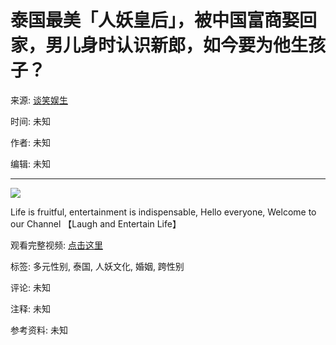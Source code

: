 # 泰国最美「人妖皇后」，被中国富商娶回家，男儿身时认识新郎，如今要为他生孩子？

来源: [谈笑娱生](https://www.youtube.com/channel/UC-m_c87PJyuvi6BEUuXikXw)

时间: 未知

作者: 未知

编辑: 未知

---

![](https://i.ytimg.com/an/-m_c87PJyuvi6BEUuXikXw/featured_channel.jpg?v=62568781)

Life is fruitful, entertainment is indispensable, Hello everyone, Welcome to our Channel 【Laugh and Entertain Life】

观看完整视频: [点击这里](https://www.youtube.com/watch?v=OTVjpnqMmss)

标签: 多元性别, 泰国, 人妖文化, 婚姻, 跨性别 

评论: 未知

注释: 未知

参考资料: 未知